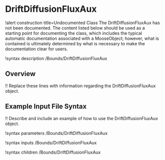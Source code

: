 # DriftDiffusionFluxAux

!alert construction title=Undocumented Class
The DriftDiffusionFluxAux has not been documented. The content listed below should be used as a starting point for
documenting the class, which includes the typical automatic documentation associated with a
MooseObject; however, what is contained is ultimately determined by what is necessary to make the
documentation clear for users.

!syntax description /Bounds/DriftDiffusionFluxAux

## Overview

!! Replace these lines with information regarding the DriftDiffusionFluxAux object.

## Example Input File Syntax

!! Describe and include an example of how to use the DriftDiffusionFluxAux object.

!syntax parameters /Bounds/DriftDiffusionFluxAux

!syntax inputs /Bounds/DriftDiffusionFluxAux

!syntax children /Bounds/DriftDiffusionFluxAux

